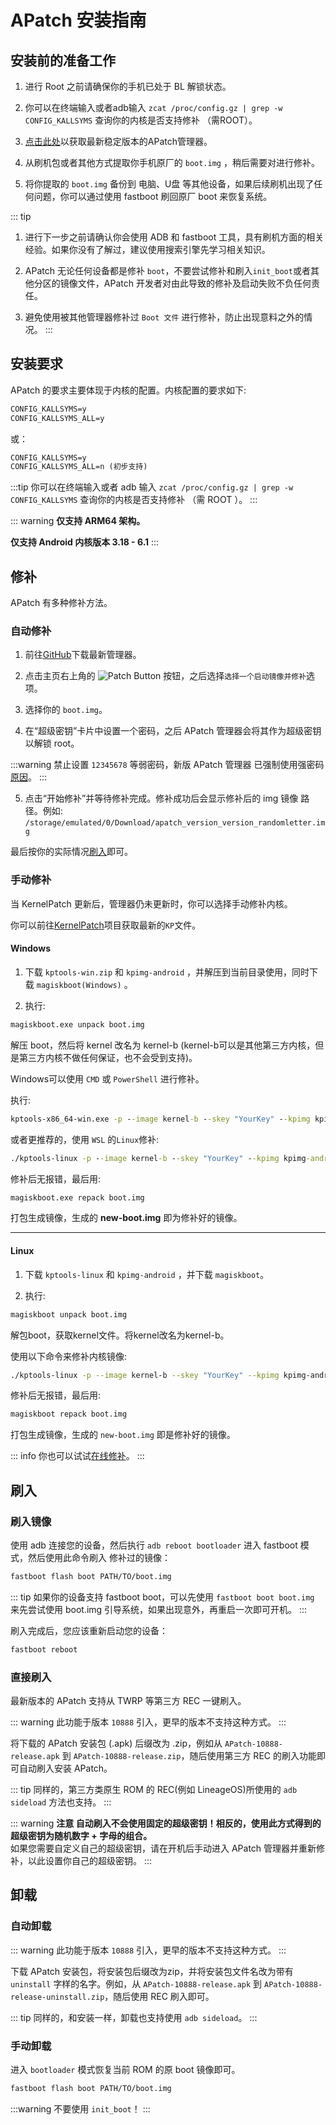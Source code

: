 # APatch 安装指南

## 安装前的准备工作

1. 进行 Root 之前请确保你的手机已处于 BL 解锁状态。

2. 你可以在终端输入或者adb输入 `zcat /proc/config.gz | grep -w CONFIG_KALLSYMS` 查询你的内核是否支持修补 （需ROOT）。

3. [点击此处](https://github.com/bmax121/APatch/releases)以获取最新稳定版本的APatch管理器。

4. 从刷机包或者其他方式提取你手机原厂的 `boot.img` ，稍后需要对进行修补。

5. 将你提取的 `boot.img` 备份到 电脑、U盘 等其他设备，如果后续刷机出现了任何问题，你可以通过使用 fastboot 刷回原厂 boot 来恢复系统。

::: tip
1. 进行下一步之前请确认你会使用 ADB 和 fastboot 工具，具有刷机方面的相关经验。如果你没有了解过，建议使用搜索引擎先学习相关知识。

2. APatch 无论任何设备都是修补 `boot`，不要尝试修补和刷入`init_boot`或者其他分区的镜像文件，APatch 开发者对由此导致的修补及启动失败不负任何责任。

3. 避免使用被其他管理器修补过 `Boot 文件` 进行修补，防止出现意料之外的情况。
:::

## 安装要求

APatch 的要求主要体现于内核的配置。内核配置的要求如下:

```txt
CONFIG_KALLSYMS=y
CONFIG_KALLSYMS_ALL=y
```
或：
```txt
CONFIG_KALLSYMS=y
CONFIG_KALLSYMS_ALL=n (初步支持)
```

:::tip
你可以在终端输入或者 adb 输入 `zcat /proc/config.gz | grep -w CONFIG_KALLSYMS` 查询你的内核是否支持修补 （需 ROOT ）。
:::

::: warning
**仅支持 ARM64 架构。**

**仅支持 Android 内核版本 3.18 - 6.1**
:::

## 修补

APatch 有多种修补方法。

### 自动修补

1. 前往[GitHub](https://github.com/bmax121/APatch/releases)下载最新管理器。

2. 点击主页右上角的 ![Patch Button](/PButton.png) 按钮，之后选择`选择一个启动镜像并修补`选项。

3. 选择你的 `boot.img`。

4. 在“超级密钥”卡片中设置一个密码，之后 APatch 管理器会将其作为超级密钥以解锁 root。

:::warning 
禁止设置 `12345678` 等弱密码，新版 APatch 管理器 已强制使用强密码  [原因](/zh_CN/warn)。
:::

5. 点击“开始修补”并等待修补完成。修补成功后会显示修补后的 img 镜像 路径。例如: `/storage/emulated/0/Download/apatch_version_version_randomletter.img`

最后按你的实际情况[刷入](#刷入)即可。

### 手动修补

当 KernelPatch 更新后，管理器仍未更新时，你可以选择手动修补内核。

你可以前往[KernelPatch](https://github.com/bmax121/KernelPatch/releases)项目获取最新的`KP`文件。

#### Windows

1. 下载 `kptools-win.zip` 和 `kpimg-android` ，并解压到当前目录使用，同时下载 `magiskboot(Windows)` 。

2. 执行:

```cmd
magiskboot.exe unpack boot.img
```

解压 boot，然后将 kernel 改名为 kernel-b (kernel-b可以是其他第三方内核，但是第三方内核不做任何保证，也不会受到支持)。

Windows可以使用 `CMD` 或 `PowerShell` 进行修补。

执行:

```cmd
kptools-x86_64-win.exe -p --image kernel-b --skey "YourKey" --kpimg kpimg-android --out kernel
```

或者更推荐的，使用 `WSL` 的`Linux`修补:

```cmd
./kptools-linux -p --image kernel-b --skey "YourKey" --kpimg kpimg-android --out kernel
```

修补后无报错，最后用:

```cmd
magiskboot.exe repack boot.img
```

打包生成镜像，生成的 **new-boot.img** 即为修补好的镜像。

---

#### Linux

1. 下载 `kptools-linux` 和 `kpimg-android` ，并下载 `magiskboot`。

2. 执行:

```sh
magiskboot unpack boot.img
```

解包boot，获取kernel文件。将kernel改名为kernel-b。

使用以下命令来修补内核镜像:

```sh
./kptools-linux -p --image kernel-b --skey "YourKey" --kpimg kpimg-android --out kernel
```

修补后无报错，最后用:

```sh
magiskboot repack boot.img
```

打包生成镜像，生成的 `new-boot.img` 即是修补好的镜像。

::: info
你也可以试试[在线修补](https://kernelpatch-on-web.pages.dev/)。
:::

## 刷入

### 刷入镜像

使用 adb 连接您的设备，然后执行 `adb reboot bootloader` 进入 fastboot 模式，然后使用此命令刷入 修补过的镜像：

```sh
fastboot flash boot PATH/TO/boot.img
```

::: tip
如果你的设备支持 fastboot boot，可以先使用 `fastboot boot boot.img` 来先尝试使用 boot.img 引导系统，如果出现意外，再重启一次即可开机。
:::

刷入完成后，您应该重新启动您的设备：

```sh
fastboot reboot
```

### 直接刷入

最新版本的 APatch 支持从 TWRP 等第三方 REC 一键刷入。

::: warning
此功能于版本 `10888` 引入，更早的版本不支持这种方式。
:::

将下载的 APatch 安装包 (.apk) 后缀改为 .zip，例如从 `APatch-10888-release.apk` 到 `APatch-10888-release.zip`，随后使用第三方 REC 的刷入功能即可自动刷入安装 APatch。

::: tip
同样的，第三方类原生 ROM 的 REC(例如 LineageOS)所使用的 `adb sideload` 方法也支持。
:::

::: warning
**注意 自动刷入不会使用固定的超级密钥！相反的，使用此方式得到的超级密钥为随机数字 + 字母的组合。**  
如果您需要自定义自己的超级密钥，请在开机后手动进入 APatch 管理器并重新修补，以此设置你自己的超级密钥。
:::

## 卸载

### 自动卸载

::: warning
此功能于版本 `10888` 引入，更早的版本不支持这种方式。
:::

下载 APatch 安装包，将安装包后缀改为zip，并将安装包文件名改为带有 `uninstall` 字样的名字。例如，从 `APatch-10888-release.apk` 到 `APatch-10888-release-uninstall.zip`，随后使用 REC 刷入即可。

::: tip
同样的，和安装一样，卸载也支持使用 `adb sideload`。
:::

### 手动卸载

进入 `bootloader` 模式恢复当前 ROM 的原 boot 镜像即可。

```sh
fastboot flash boot PATH/TO/boot.img
```

:::warning
不要使用 `init_boot`！
:::
